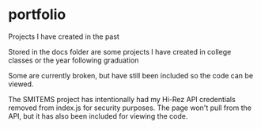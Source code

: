 # portfolio
Projects I have created in the past

Stored in the docs folder are some projects I have created in college classes or the year following graduation

Some are currently broken, but have still been included so the code can be viewed.

The SMITEMS project has intentionally had my Hi-Rez API credentials removed from index.js for security purposes. The page won't pull from the API, but it has also been included for viewing the code.
